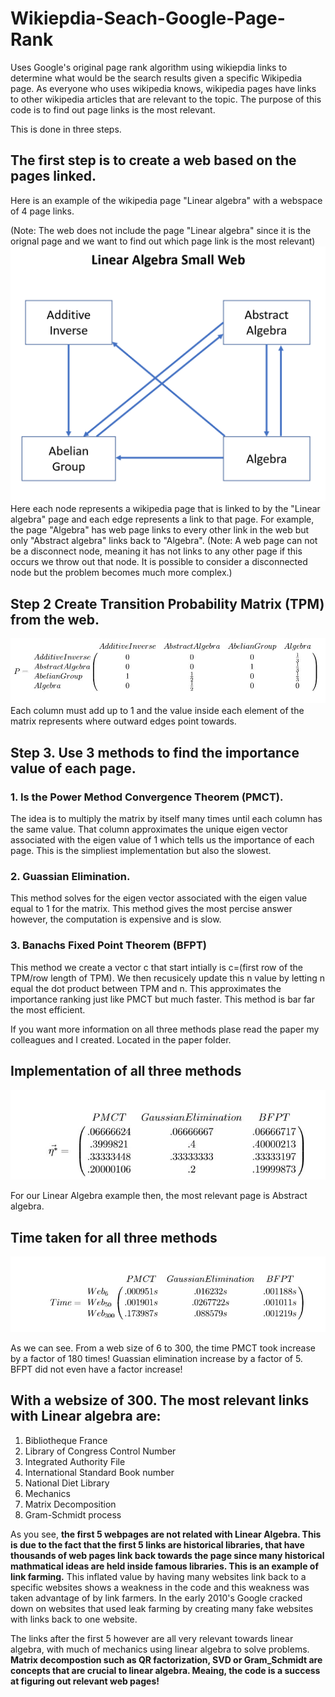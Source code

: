 # Wikiepdia-Seach-Google-Page-Rank
Uses Google's original page rank algorithm using wikiepdia links to determine what would be the search results given a specific Wikipedia page.
As everyone who uses wikipedia knows, wikipedia pages have links to other wikipedia articles that are relevant to the topic. The purpose of 
this code is to find out page links is the most relevant. 

This is done in three steps. 

## The first step is to create a web based on the pages linked.
Here is an example of the wikipedia page "Linear algebra" with a webspace of 4 page links.

(Note: The web does not include the page "Linear algebra" since it is the orignal page and we want to find out which page link is the most
relevant)
![](images/la_small.PNG)
Here each node represents a wikipedia page that is linked to by the "Linear algebra" page and each edge represents a link to that page.
For example, the page "Algebra" has web page links to every other link in the web but only "Abstract algebra" links back to "Algebra".
(Note: A web page can not be a disconnect node, meaning it has not links to any other page if this occurs we throw out that node. 
It is possible to consider a disconnected node but the problem becomes much more complex.)


## Step 2 Create Transition Probability Matrix (TPM) from the web.
![](images/ptm.JPG) 
Each column must add up to 1 and the value inside each element of the matrix represents where outward edges point towards.


## Step 3. Use 3 methods to find the importance value of each page.

### 1. Is the Power Method Convergence Theorem (PMCT). 
The idea is to multiply the matrix by itself many times until each column has the same value.
That column approximates the unique eigen vector associated with the eigen value of 1 which tells us the importance of each page.
This is the simpliest implementation but also the slowest.

### 2. Guassian Elimination.
This method solves for the eigen vector associated with the eigen value equal to 1 for the matrix. This method gives the most percise answer
however,  the computation is expensive and is slow.

### 3. Banachs Fixed Point Theorem (BFPT)
This method we create a vector c that start intially is c=(first row of the TPM/row length of TPM). We then recusicely update this n
value by letting n equal the dot product between TPM and n. This approximates the importance ranking just like PMCT but much faster. 
This method is bar far the most efficient.

If you want more information on all three methods plase read the paper my colleagues and I created. Located in the paper folder.


## Implementation of all three methods
![](images/Importance_Ranking.JPG) 

For our Linear Algebra example then, the most relevant page is Abstract algebra.

## Time taken for all three methods
![](images/Time.JPG) 

As we can see. From a web size of 6 to 300, the time PMCT took increase by a factor of 180 times! Guassian elimination increase by a factor
of 5. BFPT did not even have a factor increase!

## With a websize of 300. The most relevant links with Linear algebra are:

1. Bibliotheque France
2. Library of Congress Control Number
3. Integrated Authority File
4. International Standard Book number
5. National Diet Library
6. Mechanics
7. Matrix Decomposition
8. Gram-Schmidt process

As you see, **the first 5 webpages are not related with Linear Algebra. This is due to the fact that the first 5 links are historical libraries,
that have thousands of web pages link back towards the page since many historical mathmatical ideas are held inside famous libraries. This is an example
of link farming.** 
This inflated value by having many websites link back to a specific websites shows a weakness in the code and this weakness was taken advantage of
by link farmers. In the early 2010's Google cracked down on websites that used leak farming by creating many fake websites with links
back to one website.

The links after the first 5 however are all very relevant towards linear algebra, with much of mechanics using linear algebra to solve problems.
**Matrix decompostion such as QR factorization, SVD or Gram_Schmidt are concepts that are crucial to linear algebra. Meaing, the code is 
a success at figuring out relevant web pages!**






